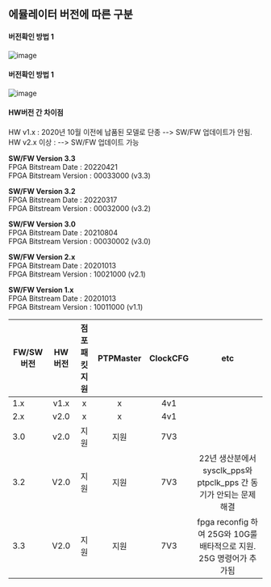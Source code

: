 

## 에뮬레이터 버전에 따른 구분
#### 버전확인 방법 1  
![image](https://user-images.githubusercontent.com/45474081/128462546-b9472dde-bcf5-48af-85da-e1e0f3f2372c.png)



#### 버전확인 방법 1  
![image](https://user-images.githubusercontent.com/45474081/128462478-46df621c-343d-4c3b-90f0-78c4f8c7c0d1.png)


#### HW버전 간 차이점
  HW v1.x : 2020년 10월 이전에 납품된 모델로 단종  --> SW/FW 업데이트가 안됨.  
  HW v2.x 이상 : --> SW/FW 업데이트 가능  
  

**SW/FW Version 3.3**  
      FPGA Bitstream Date     : 20220421   
      FPGA Bitstream Version  : 00033000 (v3.3)   
      
**SW/FW Version 3.2**  
      FPGA Bitstream Date     : 20220317  
      FPGA Bitstream Version  : 00032000 (v3.2)
      
**SW/FW Version 3.0**  
      FPGA Bitstream Date     : 20210804  
      FPGA Bitstream Version  : 00030002 (v3.0)
      
**SW/FW Version 2.x**  
      FPGA Bitstream Date     : 20201013  
      FPGA Bitstream Version  : 10021000 (v2.1)
 
**SW/FW Version 1.x**  
      FPGA Bitstream Date     : 20201013  
      FPGA Bitstream Version  : 10011000  (v1.1)


|FW/SW버전|HW버전|점포패킷지원|PTPMaster|ClockCFG|etc|
|------|:---:|:---:|:---:|:---:|:---:|
|1.x|v1.x|x|x|4v1| |
|2.x|v2.0|x|x|4v1| | 
|3.0|v2.0|지원|지원|7V3| |
|3.2|V2.0|지원|지원|7V3|  22년 생산분에서 sysclk_pps와 ptpclk_pps 간 동기가 안되는 문제 해결 |
|3.3|V2.0|지원|지원|7V3|  fpga reconfig 하여 25G와 10G룰 배타적으로 지원. 25G 명령어가 추가됨|
